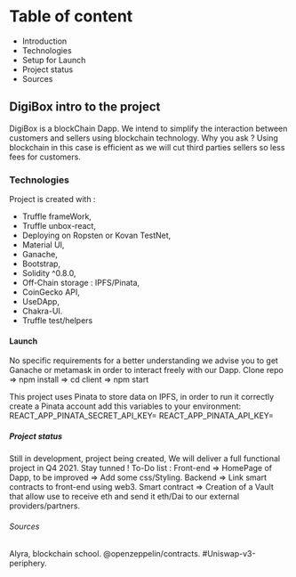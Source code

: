 # Table of content
 * Introduction 
 * Technologies
 * Setup for Launch
 * Project status
 * Sources
 
## DigiBox intro to the project
DigiBox is a blockChain Dapp. We intend to simplify the interaction between customers and sellers using blockchain technology. Why you ask ? Using blockchain in this case is efficient as we will cut third parties sellers so less fees for customers.

### Technologies
Project is created with : 
 - Truffle frameWork,
 - Truffle unbox-react,
 - Deploying on Ropsten or Kovan TestNet,
 - Material UI,
 - Ganache,
 - Bootstrap,
 - Solidity ^0.8.0,
 - Off-Chain storage : IPFS/Pinata,
 - CoinGecko API,
 - UseDApp,
 - Chakra-UI.
 - Truffle test/helpers
 
 #### Launch 
  No specific requirements for a better understanding we advise you to get Ganache or metamask in order to interact freely with our Dapp.
  Clone repo => npm install => cd client => npm start

  This project uses Pinata to store data on IPFS, in order to run it correctly create a Pinata account add this variables to your environment:
  REACT_APP_PINATA_SECRET_API_KEY=
  REACT_APP_PINATA_API_KEY=
 
 ##### Project status
Still in development, project being created, We will deliver a full functional project in Q4 2021. Stay tunned !
To-Do list :
Front-end  => HomePage of Dapp, to be improved => Add some css/Styling.
Backend => Link smart contracts to front-end using web3.
Smart contract => Creation of a Vault that allow use to receive eth and send it eth/Dai to our external providers/partners.

###### Sources 
Alyra, blockchain school.
@openzeppelin/contracts.
#Uniswap-v3-periphery.               

